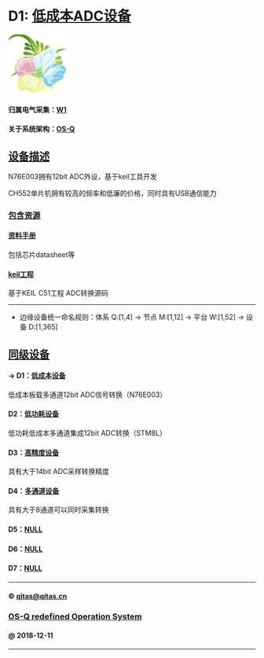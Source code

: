 ﻿# D1: [低成本ADC设备](https://github.com/OS-Q/D1) 

[![sites](OS-Q/OS-Q.png)](http://www.OS-Q.com)

#### 归属电气采集：[W1](https://github.com/OS-Q/W1)

#### 关于系统架构：[OS-Q](https://github.com/OS-Q/OS-Q)

## [设备描述](https://github.com/OS-Q/D1/wiki) 

N76E003拥有12bit ADC外设，基于keil工具开发

CH552单片机拥有较高的频率和低廉的价格，同时具有USB通信能力

### [包含资源](https://github.com/OS-Q/D1/wiki) 

#### [资料手册](docs/)

包括芯片datasheet等

#### [keil工程](project/)

基于KEIL C51工程 ADC转换源码

---

- 边缘设备统一命名规则：体系 Q:[1,4] -> 节点 M:[1,12] -> 平台 W:[1,52] -> 设备 D:[1,365]

## [同级设备](https://github.com/OS-Q/W1/wiki)

#### -> D1：[低成本设备](https://github.com/OS-Q/D1)

低成本板载多通道12bit ADC信号转换（N76E003）

#### D2：[低功耗设备](https://github.com/OS-Q/D2)

低功耗低成本多通道集成12bit ADC转换（STM8L）

#### D3：[高精度设备](https://github.com/OS-Q/D3)

具有大于14bit ADC采样转换精度

#### D4：[多通道设备](https://github.com/OS-Q/D4)

具有大于8通道可以同时采集转换

#### D5：[NULL](https://github.com/OS-Q/D5)


#### D6：[NULL](https://github.com/OS-Q/D6)



#### D7：[NULL](https://github.com/OS-Q/D7)


---

####  © qitas@qitas.cn
###  [OS-Q redefined Operation System](http://www.OS-Q.com)
####  @ 2018-12-11

---